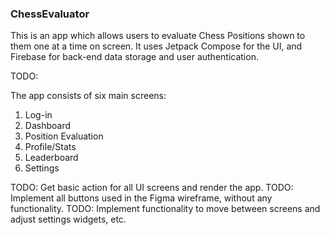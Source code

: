 ### ChessEvaluator
 
This is an app which allows users to evaluate Chess Positions shown to them one at a time on screen. It uses Jetpack Compose for the UI, and Firebase for back-end data storage and user authentication.

TODO:

The app consists of six main screens:

1. Log-in
2. Dashboard
3. Position Evaluation
4. Profile/Stats
5. Leaderboard
6. Settings

TODO: Get basic action for all UI screens and render the app.
TODO: Implement all buttons used in the Figma wireframe, without any functionality.
TODO: Implement functionality to move between screens and adjust settings widgets, etc.